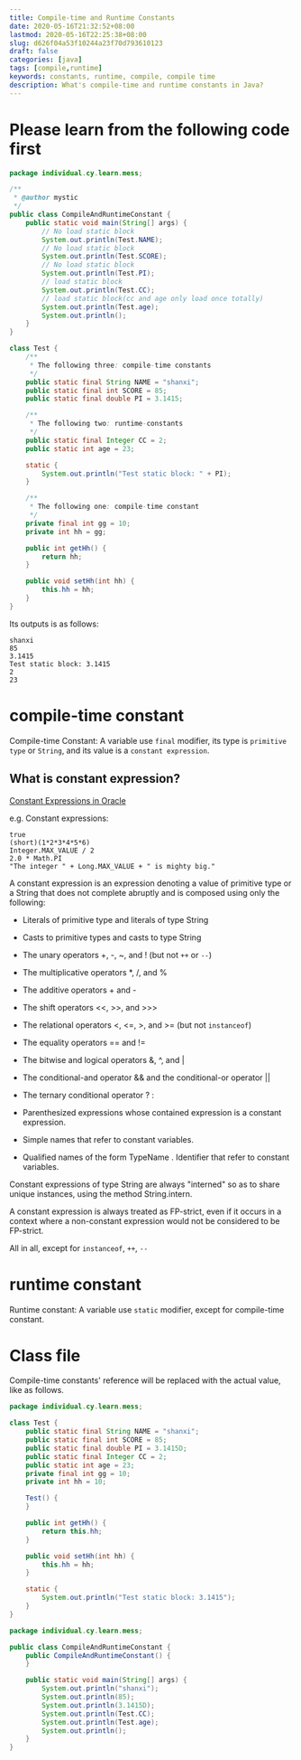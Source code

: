 ```yaml
---
title: Compile-time and Runtime Constants
date: 2020-05-16T21:32:52+08:00
lastmod: 2020-05-16T22:25:38+08:00
slug: d626f04a53f10244a23f70d793610123
draft: false
categories: [java]
tags: [compile,runtime]
keywords: constants, runtime, compile, compile time
description: What's compile-time and runtime constants in Java?
---
```

# Please learn from the following code first
```java
package individual.cy.learn.mess;

/**
 * @author mystic
 */
public class CompileAndRuntimeConstant {
    public static void main(String[] args) {
        // No load static block
        System.out.println(Test.NAME);
        // No load static block
        System.out.println(Test.SCORE);
        // No load static block
        System.out.println(Test.PI);
        // load static block
        System.out.println(Test.CC);
        // load static block(cc and age only load once totally)
        System.out.println(Test.age);
        System.out.println();
    }
}

class Test {
    /**
     * The following three: compile-time constants
     */
    public static final String NAME = "shanxi";
    public static final int SCORE = 85;
    public static final double PI = 3.1415;

    /**
     * The following two: runtime-constants
     */
    public static final Integer CC = 2;
    public static int age = 23;

    static {
        System.out.println("Test static block: " + PI);
    }

    /**
     * The following one: compile-time constant
     */
    private final int gg = 10;
    private int hh = gg;

    public int getHh() {
        return hh;
    }

    public void setHh(int hh) {
        this.hh = hh;
    }
}
```
Its outputs is as follows:
```text
shanxi
85
3.1415
Test static block: 3.1415
2
23
```
# compile-time constant
Compile-time Constant: A variable use `final` modifier, its type is `primitive type` or `String`, and its value is a `constant expression`.
## What is constant expression?
[Constant Expressions in Oracle](https://docs.oracle.com/javase/specs/jls/se14/html/jls-15.html#jls-15.29)

e.g. Constant expressions:
```text
true
(short)(1*2*3*4*5*6)
Integer.MAX_VALUE / 2
2.0 * Math.PI
"The integer " + Long.MAX_VALUE + " is mighty big."
```

A constant expression is an expression denoting a value of primitive type or a String that does not complete abruptly and is composed using only the following:

- Literals of primitive type and literals of type String 

- Casts to primitive types and casts to type String

- The unary operators +, -, ~, and ! (but not `++` or `--`) 

- The multiplicative operators *, /, and % 

- The additive operators + and - 

- The shift operators <<, >>, and >>> 

- The relational operators <, <=, >, and >= (but not `instanceof`) 

- The equality operators == and != 

- The bitwise and logical operators &, ^, and | 

- The conditional-and operator && and the conditional-or operator || 

- The ternary conditional operator ? : 

- Parenthesized expressions whose contained expression is a constant expression.

- Simple names that refer to constant variables.

- Qualified names of the form TypeName . Identifier that refer to constant variables.

Constant expressions of type String are always "interned" so as to share unique instances, using the method String.intern.

A constant expression is always treated as FP-strict, even if it occurs in a context where a non-constant expression would not be considered to be FP-strict.

All in all, except for `instanceof`, `++`, `--`

# runtime constant
Runtime constant: A variable use `static` modifier, except for compile-time constant.

# Class file
Compile-time constants' reference will be replaced with the actual value, like as follows.
```java
package individual.cy.learn.mess;

class Test {
    public static final String NAME = "shanxi";
    public static final int SCORE = 85;
    public static final double PI = 3.1415D;
    public static final Integer CC = 2;
    public static int age = 23;
    private final int gg = 10;
    private int hh = 10;

    Test() {
    }

    public int getHh() {
        return this.hh;
    }

    public void setHh(int hh) {
        this.hh = hh;
    }

    static {
        System.out.println("Test static block: 3.1415");
    }
}
```
```java
package individual.cy.learn.mess;

public class CompileAndRuntimeConstant {
    public CompileAndRuntimeConstant() {
    }

    public static void main(String[] args) {
        System.out.println("shanxi");
        System.out.println(85);
        System.out.println(3.1415D);
        System.out.println(Test.CC);
        System.out.println(Test.age);
        System.out.println();
    }
}
```